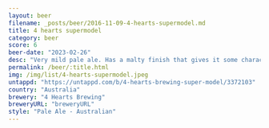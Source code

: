 ```yaml
---
layout: beer
filename: _posts/beer/2016-11-09-4-hearts-supermodel.md
title: 4 hearts supermodel
category: beer
score: 6
beer-date: "2023-02-26"
desc: "Very mild pale ale. Has a malty finish that gives it some character"
permalink: /beer/:title.html
img: /img/list/4-hearts-supermodel.jpeg
untappd: "https://untappd.com/b/4-hearts-brewing-super-model/3372103"
country: "Australia"
brewery: "4 Hearts Brewing"
breweryURL: "breweryURL"
style: "Pale Ale - Australian"
---
```

